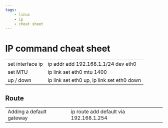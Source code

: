 ```yaml
---
tags:
    - linux
    - ip
    - cheat sheet
---
```


# IP command cheat sheet


|   |   |
|---|---|
| set interface ip  | ip addr add 192.168.1.1/24 dev eth0  |
| set MTU  | ip link set eth0 mtu 1400 |
| up / down | ip link set eth0 up, ip link set eth0 down |


## Route

|   |   |
|---|---|
| Adding a default gateway  | ip route add default via 192.168.1.254  |
